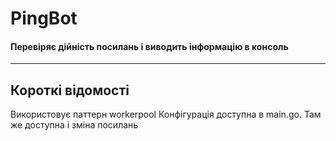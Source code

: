 # PingBot
#### Перевіряє дійність посилань і виводить інформацію в консоль
-------------
## Короткі відомості
Використовує паттерн workerpool
Конфігурація доступна в main.go. Там же доступна і зміна посилань

